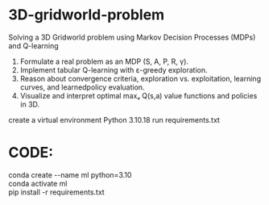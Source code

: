 # 3D-gridworld-problem
 Solving a 3D Gridworld problem using Markov Decision Processes (MDPs) and Q-learning
1. Formulate a real problem as an MDP (S, A, P, R, γ).
2. Implement tabular Q-learning with ε-greedy exploration.
3. Reason about convergence criteria, exploration vs. exploitation, learning curves, and learnedpolicy
evaluation.
4. Visualize and interpret optimal maxₐ Q(s,a) value functions and policies in 3D.

create a virtual environment Python 3.10.18
run requirements.txt

# CODE:

conda create --name ml python=3.10  
conda activate ml  
pip install -r requirements.txt  
